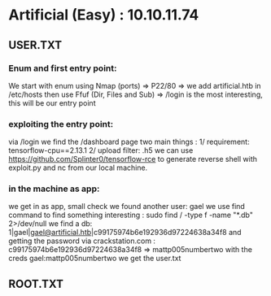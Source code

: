 # Artificial (Easy) : 10.10.11.74
## USER.TXT
### Enum and first entry point:
We start with enum using Nmap (ports) => P22/80 => we add artificial.htb in /etc/hosts
then use Ffuf (Dir, Files and Sub) => /login is the most interesting, this will be our entry point
### exploiting the entry point:
via /login we find the /dashboard page
two main things : 
  1/ requirement: tensorflow-cpu==2.13.1
  2/ upload filter: .h5 
we can use https://github.com/Splinter0/tensorflow-rce to generate reverse shell with exploit.py and nc from our local machine.
### in the machine as app:
we get in as app, small check we found another user: gael
we use find command to find something interesting : sudo find / -type f -name "*.db" 2>/dev/null
we find a db: 1|gael|gael@artificial.htb|c99175974b6e192936d97224638a34f8
and getting the password via crackstation.com : c99175974b6e192936d97224638a34f8 => mattp005numbertwo
with the creds gael:mattp005numbertwo we get the user.txt
## ROOT.TXT


